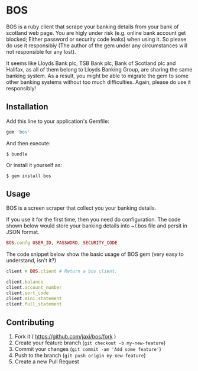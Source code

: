 # BOS

BOS is a ruby client that scrape your banking details from your bank of scotland web page. You are higly under risk (e.g. online bank account get blocked; Either password or security code leaks) when using it. So please do use it responsibly (The author of the gem under any circumstances will not responsible for any lost).

It seems like Lloyds Bank plc, TSB Bank plc, Bank of Scotland plc and Halifax, as all of them belong to Lloyds Banking Group, are sharing the same banking system. As a result, you might be able to migrate the gem to some other banking systems without too much difficulties. Again, please do use it responsibly!

## Installation

Add this line to your application's Gemfile:

```ruby
gem 'bos'
```

And then execute:

    $ bundle

Or install it yourself as:

    $ gem install bos

## Usage

BOS is a screen scraper that collect you your banking details.

If you use it for the first time, then you need do configuration. The code shown below would store your banking details into ~/.bos file and persit in JSON format.

```ruby
BOS.confg USER_ID, PASSWORD, SECURITY_CODE
```

The code snippet below show the basic usage of BOS gem (very easy to understand, isn't it?)

```ruby
client = BOS.client # Return a bos client.

client.balance
client.account_number
client.sort_code
client.mini_statement
client.full_statement
```


## Contributing

1. Fork it ( https://github.com/jaxi/bos/fork )
2. Create your feature branch (`git checkout -b my-new-feature`)
3. Commit your changes (`git commit -am 'Add some feature'`)
4. Push to the branch (`git push origin my-new-feature`)
5. Create a new Pull Request
